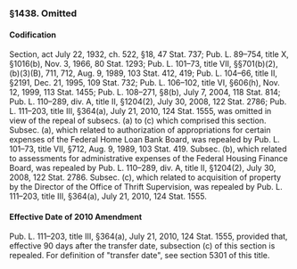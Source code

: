 ### §1438. Omitted ###

#### Codification ####

Section, act July 22, 1932, ch. 522, §18, 47 Stat. 737; Pub. L. 89–754, title X, §1016(b), Nov. 3, 1966, 80 Stat. 1293; Pub. L. 101–73, title VII, §§701(b)(2), (b)(3)(B), 711, 712, Aug. 9, 1989, 103 Stat. 412, 419; Pub. L. 104–66, title II, §2191, Dec. 21, 1995, 109 Stat. 732; Pub. L. 106–102, title VI, §606(h), Nov. 12, 1999, 113 Stat. 1455; Pub. L. 108–271, §8(b), July 7, 2004, 118 Stat. 814; Pub. L. 110–289, div. A, title II, §1204(2), July 30, 2008, 122 Stat. 2786; Pub. L. 111–203, title III, §364(a), July 21, 2010, 124 Stat. 1555, was omitted in view of the repeal of subsecs. (a) to (c) which comprised this section. Subsec. (a), which related to authorization of appropriations for certain expenses of the Federal Home Loan Bank Board, was repealed by Pub. L. 101–73, title VII, §712, Aug. 9, 1989, 103 Stat. 419. Subsec. (b), which related to assessments for administrative expenses of the Federal Housing Finance Board, was repealed by Pub. L. 110–289, div. A, title II, §1204(2), July 30, 2008, 122 Stat. 2786. Subsec. (c), which related to acquisition of property by the Director of the Office of Thrift Supervision, was repealed by Pub. L. 111–203, title III, §364(a), July 21, 2010, 124 Stat. 1555.

#### Effective Date of 2010 Amendment ####

Pub. L. 111–203, title III, §364(a), July 21, 2010, 124 Stat. 1555, provided that, effective 90 days after the transfer date, subsection (c) of this section is repealed. For definition of "transfer date", see section 5301 of this title.